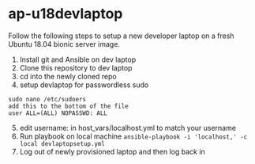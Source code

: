 # ap-u18devlaptop

Follow the following steps to setup a new developer laptop on a fresh Ubuntu 18.04 bionic server image.

1. Install git and Ansible on dev laptop
2. Clone this repository to dev laptop
3. cd into the newly cloned repo
4. setup devlaptop for passwordless sudo

```
sudo nano /etc/sudoers
add this to the bottom of the file
user ALL=(ALL) NOPASSWD: ALL
```
5. edit username: in host_vars/localhost.yml to match your username
6. Run playbook on local machine
```ansible-playbook -i 'localhost,' -c local devlaptopsetup.yml```
7. Log out of newly provisioned laptop and then log back in